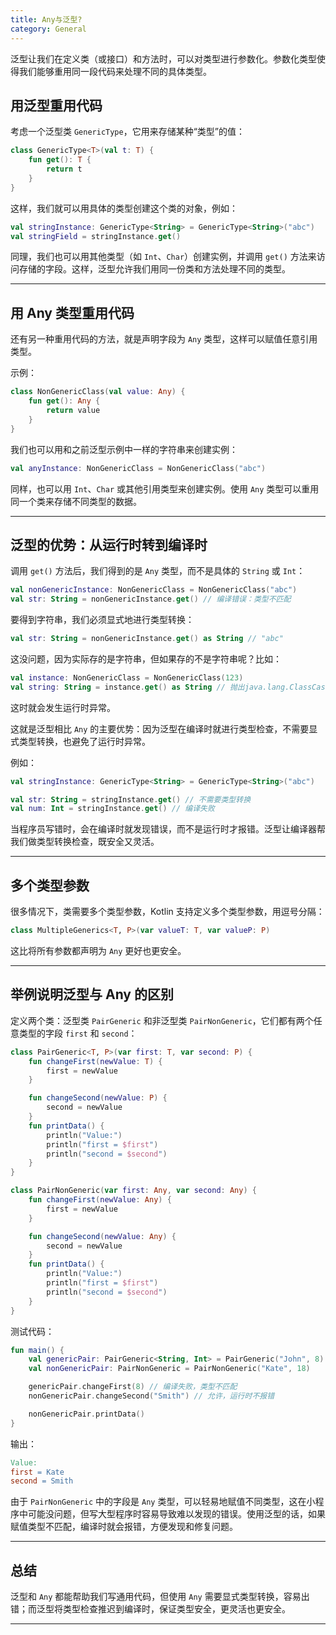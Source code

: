 ```yaml
---
title: Any与泛型?
category: General
---
```



泛型让我们在定义类（或接口）和方法时，可以对类型进行参数化。参数化类型使得我们能够重用同一段代码来处理不同的具体类型。

## 用泛型重用代码

考虑一个泛型类 `GenericType`，它用来存储某种“类型”的值：
```kotlin
class GenericType<T>(val t: T) {
    fun get(): T {
        return t
    }
}
```
这样，我们就可以用具体的类型创建这个类的对象，例如：
```kotlin
val stringInstance: GenericType<String> = GenericType<String>("abc")
val stringField = stringInstance.get()
```

同理，我们也可以用其他类型（如 `Int`、`Char`）创建实例，并调用 `get()` 方法来访问存储的字段。这样，泛型允许我们用同一份类和方法处理不同的类型。

---
## 用 Any 类型重用代码

还有另一种重用代码的方法，就是声明字段为 `Any` 类型，这样可以赋值任意引用类型。

示例：
```kotlin
class NonGenericClass(val value: Any) {    
    fun get(): Any {
        return value
    }
}
```
我们也可以用和之前泛型示例中一样的字符串来创建实例：
```kotlin
val anyInstance: NonGenericClass = NonGenericClass("abc")
```
同样，也可以用 `Int`、`Char` 或其他引用类型来创建实例。使用 `Any` 类型可以重用同一个类来存储不同类型的数据。

---

## 泛型的优势：从运行时转到编译时

调用 `get()` 方法后，我们得到的是 `Any` 类型，而不是具体的 `String` 或 `Int`：
```kotlin
val nonGenericInstance: NonGenericClass = NonGenericClass("abc")
val str: String = nonGenericInstance.get() // 编译错误：类型不匹配
```
要得到字符串，我们必须显式地进行类型转换：
```kotlin
val str: String = nonGenericInstance.get() as String // "abc"
```
这没问题，因为实际存的是字符串，但如果存的不是字符串呢？比如：
```kotlin
val instance: NonGenericClass = NonGenericClass(123)
val string: String = instance.get() as String // 抛出java.lang.ClassCastException
```
这时就会发生运行时异常。

这就是泛型相比 `Any` 的主要优势：因为泛型在编译时就进行类型检查，不需要显式类型转换，也避免了运行时异常。

例如：
```kotlin
val stringInstance: GenericType<String> = GenericType<String>("abc")

val str: String = stringInstance.get() // 不需要类型转换
val num: Int = stringInstance.get() // 编译失败
```
当程序员写错时，会在编译时就发现错误，而不是运行时才报错。泛型让编译器帮我们做类型转换检查，既安全又灵活。

---

## 多个类型参数

很多情况下，类需要多个类型参数，Kotlin 支持定义多个类型参数，用逗号分隔：
```kotlin
class MultipleGenerics<T, P>(var valueT: T, var valueP: P)
```
这比将所有参数都声明为 `Any` 更好也更安全。

---

## 举例说明泛型与 Any 的区别

定义两个类：泛型类 `PairGeneric` 和非泛型类 `PairNonGeneric`，它们都有两个任意类型的字段 `first` 和 `second`：
```kotlin
class PairGeneric<T, P>(var first: T, var second: P) {
    fun changeFirst(newValue: T) {
        first = newValue
    }

    fun changeSecond(newValue: P) {
        second = newValue
    }
    fun printData() {
        println("Value:")
        println("first = $first")
        println("second = $second")
    }
}

class PairNonGeneric(var first: Any, var second: Any) {
    fun changeFirst(newValue: Any) {
        first = newValue
    }

    fun changeSecond(newValue: Any) {
        second = newValue
    }
    fun printData() {
        println("Value:")
        println("first = $first")
        println("second = $second")
    }
}
```

测试代码：

```kotlin
fun main() {
    val genericPair: PairGeneric<String, Int> = PairGeneric("John", 8)
    val nonGenericPair: PairNonGeneric = PairNonGeneric("Kate", 18)

    genericPair.changeFirst(8) // 编译失败，类型不匹配
    nonGenericPair.changeSecond("Smith") // 允许，运行时不报错

    nonGenericPair.printData()
}
```
输出：
```makefile
Value:
first = Kate
second = Smith
```
由于 `PairNonGeneric` 中的字段是 `Any` 类型，可以轻易地赋值不同类型，这在小程序中可能没问题，但写大型程序时容易导致难以发现的错误。使用泛型的话，如果赋值类型不匹配，编译时就会报错，方便发现和修复问题。

----
## 总结

泛型和 `Any` 都能帮助我们写通用代码，但使用 `Any` 需要显式类型转换，容易出错；而泛型将类型检查推迟到编译时，保证类型安全，更灵活也更安全。

---

